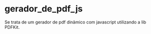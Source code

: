 # gerador_de_pdf_js 
Se trata de um gerador de pdf dinâmico com javascript utilizando a lib PDFKit.
